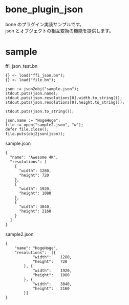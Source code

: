 # bone_plugin_json

bone のプラグイン実装サンプルです。  
json とオブジェクトの相互変換の機能を提供します。

# sample

ffi_json_test.bn

```
{} <- load("ffi_json.bn");
{} <- load("file.bn");

json := json2obj("sample.json");
stdout.puts(json.name);
stdout.puts(json.resolutions[0].width.to_string());
stdout.puts(json.resolutions[0].height.to_string());

stdout.puts(json.to_string());

json.name := "HogeHoge";
file := open("sample2.json", "w");
defer file.close();
file.puts(obj2json(json));
```

sample.json

```
{
  "name": "Awesome 4K",
  "resolutions": [
    {
      "width": 1280,
      "height": 720
    },
    {
      "width": 1920,
      "height": 1080
    },
    {
      "width": 3840,
      "height": 2160
    }
  ]
}
```

sample2.json

```
{
	"name":	"HogeHoge",
	"resolutions":	[{
			"width":	1280,
			"height":	720
		}, {
			"width":	1920,
			"height":	1080
		}, {
			"width":	3840,
			"height":	2160
		}]
}

```
